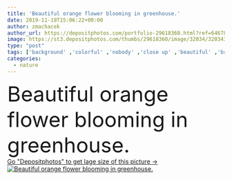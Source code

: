 ```yaml
---
title: 'Beautiful orange flower blooming in greenhouse.'
date: 2019-11-19T15:06:22+00:00
author: zmachacek
author_url: https://depositphotos.com/portfolio-29618360.html?ref=64678756
image: https://st3.depositphotos.com/thumbs/29618360/image/32034/320343662/api_thumb_450.jpg?forcejpeg=true
type: "post"
tags: ['background' ,'colorful' ,'nobody' ,'close up' ,'beautiful' ,'bright' ,'season' ,'beauty' ,'outdoors' ,'cheerful' ,'nature' ,'plant' ,'orange' ,'petals' ,'bloom' ,'blooming' ,'blossom' ,'flora' ,'floral' ,'flower' ,'natural' ,'pattern' ,'botany' ,'foliage' ,'bouquet' ,'pretty' ,'scenery' ,'wallpaper' ,'scenic' ,'botanical' ,'Greenhouse' ]
categories: 
  - nature
---
```

<div aling="center">
            <font size="60"> Beautiful orange flower blooming in greenhouse.</font>   
</div>
<div>
    <a href='https://st3.depositphotos.com/thumbs/29618360/image/32034/320343662/api_thumb_450.jpg?forcejpeg=true?ref=64678756' target=_blank > Go "Depositphotos" to get lage size of this picture ->
        <img href='https://st3.depositphotos.com/thumbs/29618360/image/32034/320343662/api_thumb_450.jpg?forcejpeg=true?ref=64678756' src='https://st3.depositphotos.com/29618360/32034/i/950/depositphotos_320343662-stock-photo-beautiful-orange-flower-blooming-greenhouse.jpg?forcejpeg=true' alt='Beautiful orange flower blooming in greenhouse.' >
    </a>
</div>
